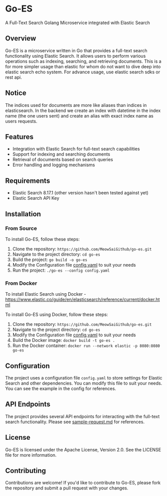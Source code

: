 # Go-ES
A Full-Text Search Golang Microservice integrated with Elastic Search

## Overview
Go-ES is a microservice written in Go that provides a full-text search functionality
using Elastic Search. It allows users to perform various operations such as indexing,
searching, and retrieving documents. This is a for more simpler usage than elastic for whom
do not want to dive deep into elastic search echo system. For advance usage, use elastic search
sdks or rest api.

## Notice
The indices used for documents are more like aliases than indices in elasticsearch. In the backend we create an index with
datetime in the index name (the one users sent) and create an alias with exact index name as users requests.

## Features
* Integration with Elastic Search for full-text search capabilities
* Support for indexing and searching documents
* Retrieval of documents based on search queries
* Error handling and logging mechanisms

## Requirements
* Elastic Search 8.17.1 (other version hasn't been tested against yet)
* Elastic Search API Key

## Installation

### From Source
To install Go-ES, follow these steps:
1. Clone the repository: `https://github.com/MeowSaiGithub/go-es.git`
2. Navigate to the project directory: `cd go-es`
3. Build the project: `go build -o go-es`
4. Modify the Configuration file [config.yaml](config.yaml) to suit your needs
5. Run the project: `./go-es --config config.yaml`

### From Docker
To install Elastic Search using Docker - https://www.elastic.co/guide/en/elasticsearch/reference/current/docker.html


To install Go-ES using Docker, follow these steps:
1. Clone the repository: `https://github.com/MeowSaiGithub/go-es.git`
2. Navigate to the project directory: `cd go-es`
3. Modify the Configuration file [config.yaml](config.yaml) to suit your needs
4. Build the Docker image: `docker build -t go-es .`
5. Run the Docker container: `docker run --network elastic -p 8080:8080 go-es`

## Configuration
The project uses a configuration file `config.yaml` to store settings for Elastic Search and other dependencies.
You can modify this file to suit your needs. You can see the example in the config for references.

## API Endpoints
The project provides several API endpoints for interacting with the full-text search functionality. Please see [sample-request.md](sample-request.md) for references.

## License
Go-ES is licensed under the Apache License, Version 2.0. See the LICENSE file for more information.

## Contributing
Contributions are welcome! If you'd like to contribute to Go-ES, please fork the repository and submit a pull request with your changes.